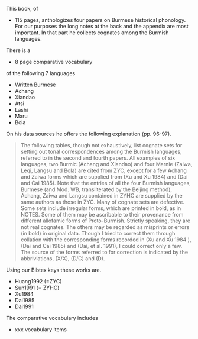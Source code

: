 This book, of 
* 115 pages, 
anthologizes four papers on Burmese historical phonology. For our purposes the long notes at the back and the appendix are most important. In that part he collects cognates among the Burmish languages. 

There is a
* 8 page comparative vocabulary 

of the following 7 languages
* Written Burmese
* Achang
* Xiandao
* Atsi
* Lashi
* Maru
* Bola

On his data sources he offers the following explanation (pp. 96-97). 

> The following tables, though not exhaustively, list cognate sets for setting out tonal correspondences among the Burmish languages, referred to in the second and fourth papers. All examples of six languages, two Burmic (Achang and Xiandao) and four Marnie (Zaiwa, Leqi, Langsu and Bola) are cited from ZYC, except for a few Achang and Zaiwa forms which are supplied from (Xu and Xu 1984) and (Dai and Cai 1985). Note that the entries of all the four Burmish languages, Burmese (and Mod. WB, transliterated by the Beijing method), Achang, Zaiwa and Langsu contained in ZYHC are supplied by the same authors as those in ZYC. Many of cognate sets are defective. Some sets include irregular forms, which are printed in bold, as in NOTES. Some of them may be ascribable to their provenance from different allofamic forms of Proto-Burmish. Strictly speaking, they are not real cognates. The others may be regarded as misprints or errors (in bold) in original data. Though I tried to correct them through collation with the corresponding forms recorded in (Xu and Xu 1984 ), (Dai and Cai 1985) and (Dai, et al. 1991), I could correct only a few. The source of the forms referred to for correction is indicated by the abbriviations, (X/X), (D/C) and (D).

Using our Bibtex keys these works are. 
* Huang1992 (=ZYC)
* Sun1991 (= ZYHC)
* Xu1984
* Dai1985
* Dai1991

The comparative vocabulary includes
* xxx vocabulary items
